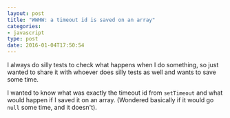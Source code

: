 ```yaml
---
layout: post
title: "WWHW: a timeout id is saved on an array"
categories:
- javascript
type: post
date: 2016-01-04T17:50:54
---
```


I always do silly tests to check what happens when I do something, so just wanted to share it with whoever does silly tests as well and wants to save some time.

I wanted to know what was exactly the timeout id from `setTimeout` and what would happen if I saved it on an array. (Wondered basically if it would go `null` some time, and it doesn't).

<script src="https://gist.github.com/ghostbar/81cb47ac4a03a6140a40.js"></script>

<script type="text/javascript" src="https://asciinema.org/a/32948.js" id="asciicast-32948" async></script>
